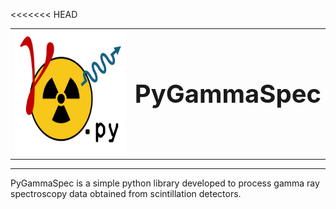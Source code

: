 <<<<<<< HEAD
<table border="0">
 <tr>
    <td><img src="docs/logo/LogoGammaPy.png" height="200"></td>
    <td><b style="font-size:40px">PyGammaSpec</b></td>
 </tr>
</table>

___

PyGammaSpec is a simple python library developed to process gamma ray spectroscopy data obtained from scintillation detectors.
